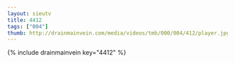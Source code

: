 ```yaml
--- 
layout: sieutv
title: 4412
tags: ["004"]
thumb: http://drainmainvein.com/media/videos/tmb/000/004/412/player.jpg
---
```

{% include drainmainvein key="4412" %} 
